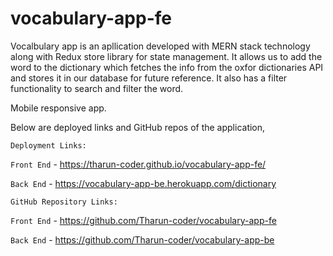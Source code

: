# vocabulary-app-fe

Vocalbulary app is an apllication developed with MERN stack technology along with Redux store library for state management. It allows us to add the word to the dictionary which fetches the info from the oxfor dictionaries API and stores it in our database for future reference.
It also has a filter functionality to search and filter the word.

Mobile responsive app.

Below are deployed links and GitHub repos of the application,

`Deployment Links:`

`Front End` - https://tharun-coder.github.io/vocabulary-app-fe/

`Back End` - https://vocabulary-app-be.herokuapp.com/dictionary

`GitHub Repository Links:`

`Front End` - https://github.com/Tharun-coder/vocabulary-app-fe

`Back End` - https://github.com/Tharun-coder/vocabulary-app-be
